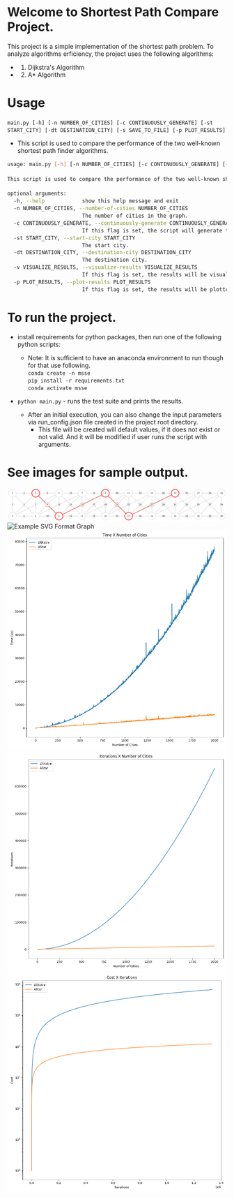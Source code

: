 
# Welcome to Shortest Path Compare Project.

This project is a simple implementation of the shortest path problem. To analyze algorithms erficiency, the project uses the following algorithms:

* 1. Dijkstra's Algorithm
* 2. A* Algorithm

# Usage
`main.py [-h] [-n NUMBER_OF_CITIES] [-c CONTINUOUSLY_GENERATE] [-st START_CITY] [-dt DESTINATION_CITY] [-s SAVE_TO_FILE] [-p PLOT_RESULTS]`

* This script is used to compare the performance of the two well-known shortest path finder algorithms.

``` bash
usage: main.py [-h] [-n NUMBER_OF_CITIES] [-c CONTINUOUSLY_GENERATE] [-st START_CITY] [-dt DESTINATION_CITY] [-v VISUALIZE_RESULTS] [-p PLOT_RESULTS]

This script is used to compare the performance of the two well-known shortest path finder algorithms.

optional arguments:
  -h, --help            show this help message and exit
  -n NUMBER_OF_CITIES, --number-of-cities NUMBER_OF_CITIES
                        The number of cities in the graph.
  -c CONTINUOUSLY_GENERATE, --continuously-generate CONTINUOUSLY_GENERATE
                        If this flag is set, the script will generate test cases continuously from 1 to N.
  -st START_CITY, --start-city START_CITY
                        The start city.
  -dt DESTINATION_CITY, --destination-city DESTINATION_CITY
                        The destination city.
  -v VISUALIZE_RESULTS, --visualize-results VISUALIZE_RESULTS
                        If this flag is set, the results will be visualized.
  -p PLOT_RESULTS, --plot-results PLOT_RESULTS
                        If this flag is set, the results will be plotted.
```

# To run the project.

* install requirements for python packages, then run one of the following python scripts:

  * Note: It is sufficient to have an anaconda environment to run though for that use following. <br/>
`conda create -n msse` <br/>
`pip install -r requirements.txt` <br/>
`conda activate msse` <br/>

* `python main.py` - runs the test suite and prints the results.
  * After an initial execution, you can also change the input parameters via run_config.json file created in the project root directory.
    * This file will be created will default values, if it does not exist or not valid. And it will be modified if user runs the script with arguments.

# See images for sample output.

![Example PNG Format Graph](Assets/Graph_PNG.png)
![Example SVG Format Graph](Assets/Graph_SVG.png)
![Time_Plot](Assets/Plot_Time.png)
![Iterations_Plot](Assets/Plot_Iterations.png)
![Cost_Plot](Assets/Plot_Cost.png)